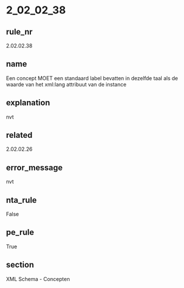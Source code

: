 # 2_02_02_38

## rule_nr
2.02.02.38

## name
Een concept MOET een standaard label bevatten in dezelfde taal als de waarde van het xml:lang attribuut van de instance

## explanation
nvt

## related
2.02.02.26

## error_message
nvt

## nta_rule
False

## pe_rule
True

## section
XML Schema - Concepten

